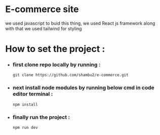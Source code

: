 # E-commerce site

we used javascript to buid this thing, we used React js framework along with that we used tailwind for styling

<!-- # demo :
- ![alt text](arrow.png) -->


# How to set the project  :
- ### first clone repo locally by running :
	`git clone https://github.com/shambu2/e-commerce.git`
- ### next install node modules by running below cmd in code editor terminal :
  `npm install`
- ### finally run the project :
  `npm run dev`